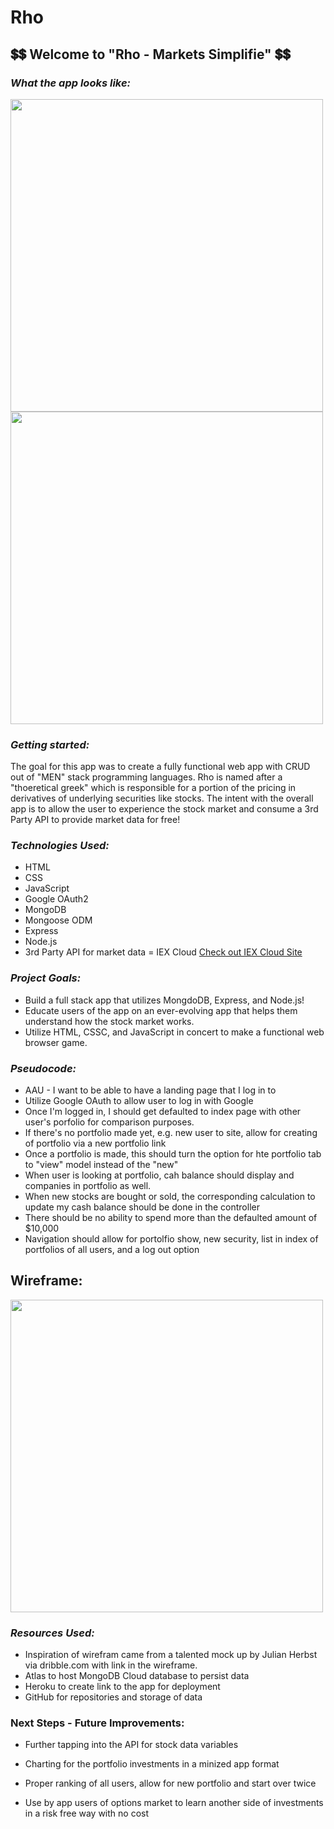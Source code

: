 
# Rho



##  💲💲  Welcome to "Rho - Markets Simplifie"  💲💲


### _What the app looks like:_

<img src="https://i.imgur.com/v9DaIJU.png" width="500">

<img src="https://i.imgur.com/ZTpbYcQ.png" width="500">

### _Getting started:_

The goal for this app was to create a fully functional web app with CRUD out of "MEN" stack programming languages.  Rho is named after a "thoeretical greek" which is responsible for a portion of the pricing in derivatives of underlying securities like stocks.  The intent with the overall app is to allow the user to experience the stock market and consume a 3rd Party API to provide market data for free! 

### _Technologies Used:_ 

* HTML
* CSS
* JavaScript
* Google OAuth2
* MongoDB
* Mongoose ODM
* Express
* Node.js
* 3rd Party API for market data = IEX Cloud [Check out IEX Cloud Site](https://iexcloud.io/docs/api/#stock-prices)


### _Project Goals:_ 

* Build a full stack app that utilizes MongdoDB, Express, and Node.js! 
* Educate users of the app on an ever-evolving app that helps them understand how the stock market works.
* Utilize HTML, CSSC, and JavaScript in concert to make a functional web browser game. 


### _Pseudocode:_

* AAU - I want to be able to have a landing page that I log in to
* Utilize Google OAuth to allow user to log in with Google 
* Once I'm logged in, I should get defaulted to index page with other user's porfolio for comparison purposes. 
* If there's no portfolio made yet, e.g. new user to site, allow for creating of portfolio via a new portfolio link
* Once a portfolio is made, this should turn the option for hte portfolio tab to "view" model instead of the "new"
* When user is looking at portfolio, cah balance should display and companies in portfolio as well. 
* When new stocks are bought or sold, the corresponding calculation to update my cash balance should be done in the controller
* There should be no ability to spend more than the defaulted amount of $10,000 
* Navigation should allow for portolfio show, new security, list in index of portfolios of all users, and a log out option


## Wireframe:

<img src="https://i.imgur.com/eTTsyUB.png" width="500">


### _Resources Used:_

* Inspiration of wirefram came from a talented mock up by Julian Herbst via dribble.com with link in the wireframe. 
* Atlas to host MongoDB Cloud database to persist data
* Heroku to create link to the app for deployment
* GitHub for repositories and storage of data  



### Next Steps - Future Improvements: 

* Further tapping into the API for stock data variables

* Charting for the portfolio investments in a minized app format

* Proper ranking of all users, allow for new portfolio and start over twice

* Use by app users of options market to learn another side of investments in a risk free way with no cost

